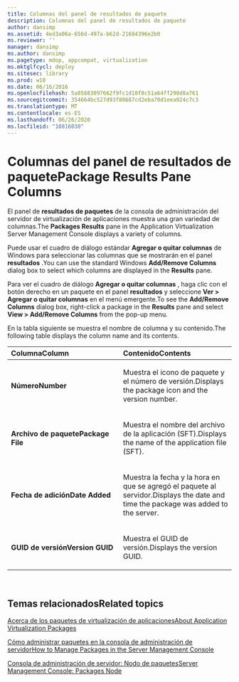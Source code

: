 ```yaml
---
title: Columnas del panel de resultados de paquete
description: Columnas del panel de resultados de paquete
author: dansimp
ms.assetid: 4ed3a06a-656d-497a-b62d-21684396e2b0
ms.reviewer: ''
manager: dansimp
ms.author: dansimp
ms.pagetype: mdop, appcompat, virtualization
ms.mktglfcycl: deploy
ms.sitesec: library
ms.prod: w10
ms.date: 06/16/2016
ms.openlocfilehash: 5a85883097662f9fc1d10f8c51a64ff290d8a761
ms.sourcegitcommit: 354664bc527d93f80687cd2eba70d1eea024c7c3
ms.translationtype: MT
ms.contentlocale: es-ES
ms.lasthandoff: 06/26/2020
ms.locfileid: "10816030"
---
```

# <span data-ttu-id="26390-103">Columnas del panel de resultados de paquete</span><span class="sxs-lookup"><span data-stu-id="26390-103">Package Results Pane Columns</span></span>


<span data-ttu-id="26390-104">El panel de **resultados de paquetes** de la consola de administración del servidor de virtualización de aplicaciones muestra una gran variedad de columnas.</span><span class="sxs-lookup"><span data-stu-id="26390-104">The **Packages Results** pane in the Application Virtualization Server Management Console displays a variety of columns.</span></span>

<span data-ttu-id="26390-105">Puede usar el cuadro de diálogo estándar **Agregar o quitar columnas** de Windows para seleccionar las columnas que se mostrarán en el panel **resultados** .</span><span class="sxs-lookup"><span data-stu-id="26390-105">You can use the standard Windows **Add/Remove Columns** dialog box to select which columns are displayed in the **Results** pane.</span></span>

<span data-ttu-id="26390-106">Para ver el cuadro de diálogo **Agregar o quitar columnas** , haga clic con el botón derecho en un paquete en el panel **resultados** y seleccione **Ver &gt; Agregar o quitar columnas** en el menú emergente.</span><span class="sxs-lookup"><span data-stu-id="26390-106">To see the **Add/Remove Columns** dialog box, right-click a package in the **Results** pane and select **View &gt; Add/Remove Columns** from the pop-up menu.</span></span>

<span data-ttu-id="26390-107">En la tabla siguiente se muestra el nombre de columna y su contenido.</span><span class="sxs-lookup"><span data-stu-id="26390-107">The following table displays the column name and its contents.</span></span>

<table>
<colgroup>
<col width="50%" />
<col width="50%" />
</colgroup>
<thead>
<tr class="header">
<th align="left"><span data-ttu-id="26390-108">Columna</span><span class="sxs-lookup"><span data-stu-id="26390-108">Column</span></span></th>
<th align="left"><span data-ttu-id="26390-109">Contenido</span><span class="sxs-lookup"><span data-stu-id="26390-109">Contents</span></span></th>
</tr>
</thead>
<tbody>
<tr class="odd">
<td align="left"><p><strong><span data-ttu-id="26390-110">Número</span><span class="sxs-lookup"><span data-stu-id="26390-110">Number</span></span></strong></p></td>
<td align="left"><p><span data-ttu-id="26390-111">Muestra el icono de paquete y el número de versión.</span><span class="sxs-lookup"><span data-stu-id="26390-111">Displays the package icon and the version number.</span></span></p></td>
</tr>
<tr class="even">
<td align="left"><p><strong><span data-ttu-id="26390-112">Archivo de paquete</span><span class="sxs-lookup"><span data-stu-id="26390-112">Package File</span></span></strong></p></td>
<td align="left"><p><span data-ttu-id="26390-113">Muestra el nombre del archivo de la aplicación (SFT).</span><span class="sxs-lookup"><span data-stu-id="26390-113">Displays the name of the application file (SFT).</span></span></p></td>
</tr>
<tr class="odd">
<td align="left"><p><strong><span data-ttu-id="26390-114">Fecha de adición</span><span class="sxs-lookup"><span data-stu-id="26390-114">Date Added</span></span></strong></p></td>
<td align="left"><p><span data-ttu-id="26390-115">Muestra la fecha y la hora en que se agregó el paquete al servidor.</span><span class="sxs-lookup"><span data-stu-id="26390-115">Displays the date and time the package was added to the server.</span></span></p></td>
</tr>
<tr class="even">
<td align="left"><p><strong><span data-ttu-id="26390-116">GUID de versión</span><span class="sxs-lookup"><span data-stu-id="26390-116">Version GUID</span></span></strong></p></td>
<td align="left"><p><span data-ttu-id="26390-117">Muestra el GUID de versión.</span><span class="sxs-lookup"><span data-stu-id="26390-117">Displays the version GUID.</span></span></p></td>
</tr>
</tbody>
</table>

 

## <span data-ttu-id="26390-118">Temas relacionados</span><span class="sxs-lookup"><span data-stu-id="26390-118">Related topics</span></span>


[<span data-ttu-id="26390-119">Acerca de los paquetes de virtualización de aplicaciones</span><span class="sxs-lookup"><span data-stu-id="26390-119">About Application Virtualization Packages</span></span>](about-application-virtualization-packages.md)

[<span data-ttu-id="26390-120">Cómo administrar paquetes en la consola de administración de servidor</span><span class="sxs-lookup"><span data-stu-id="26390-120">How to Manage Packages in the Server Management Console</span></span>](how-to-manage-packages-in-the-server-management-console.md)

[<span data-ttu-id="26390-121">Consola de administración de servidor: Nodo de paquetes</span><span class="sxs-lookup"><span data-stu-id="26390-121">Server Management Console: Packages Node</span></span>](server-management-console-packages-node.md)

 

 





